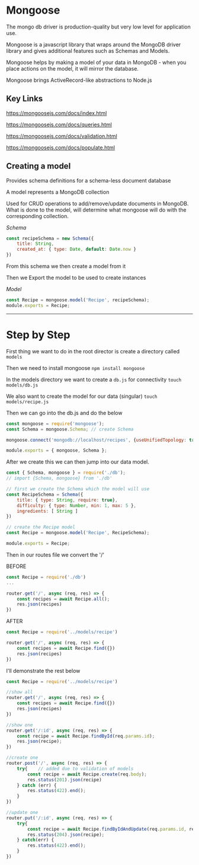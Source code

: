 # Mongoose

The mongo db driver is production-quality but very low level for application use.

Mongoose is a javascript library that wraps around the MongoDB driver library and gives additional features such as Schemas and Models.

Mongoose helps by making a model of your data in MongoDB - when you place actions on the model, it will mirror the database.

Mongoose brings ActiveRecord-like abstractions to Node.js

## Key Links

https://mongoosejs.com/docs/index.html

https://mongoosejs.com/docs/queries.html

https://mongoosejs.com/docs/validation.html

https://mongoosejs.com/docs/populate.html

## Creating a model

Provides schema definitions for a schema-less document database

A model represents a MongoDB collection

Used for CRUD operations to add/remove/update documents in MongoDB. What is done to the model, will determine what mongoose will do with the corresponding collection.

*Schema*

```js
const recipeSchema = new Schema({
    title: String,
    created_at: { type: Date, default: Date.now }
})
```

From this schema we then create a model from it

Then we Export the model to be used to create instances

*Model*

```js
const Recipe = mongoose.model('Recipe', recipeSchema);
module.exports = Recipe;
```

---

# Step by Step

First thing we want to do in the root director is create a directory called `models`

Then we need to install mongoose `npm install mongoose`

In the models directory we want to create a `db.js` for connectivity `touch models/db.js`

We also want to create the model for our data (singular) `touch models/recipe.js`

Then we can go into the db.js and do the below

```js
const mongoose = require('mongoose');
const Schema = mongoose.Schema;	// create Schema

mongoose.connect('mongodb://localhost/recipes', {useUnifiedTopology: true, useNewUrlParser: true}) // connect to mongodb with specified

module.exports = { mongoose, Schema };
```

After we create this we can then jump into our data model. 

```js
const { Schema, mongoose } = require('./db');
// import {Schema, mongoose} from './db'

// first we create the Schema which the model will use
const RecipeSchema = Schema({
	title: { type: String, require: true},
    difficulty: { type: Number, min: 1, max: 5 },
    ingredients: [ String ]
})

// create the Recipe model
const Recipe = mongoose.model('Recipe', RecipeSchema);

module.exports = Recipe;
```

Then in our routes file we convert the '/'

BEFORE

```js
const Recipe = require('./db')
...

router.get('/', async (req, res) => {
    const recipes = await Recipe.all();
    res.json(recipes)
})
```

AFTER

```js
const Recipe = require('../models/recipe')

router.get('/', async (req, res) => {
    const recipes = await Recipe.find({})
    res.json(recipes)
})
```

I'll demonstrate the rest below

```js
const Recipe = require('../models/recipe')

//show all
router.get('/', async (req, res) => {
    const recipes = await Recipe.find({})
    res.json(recipes)
})

//show one
router.get('/:id', async (req, res) => {
    const recipe = await Recipe.findById(req.params.id);
    res.json(recipe);
})

//create one
router.post('/', async (req, res) => {
    try{	// added due to validation of models
    	const recipe = await Recipe.create(req.body);    
        res.status(201).json(recipe)
    } catch (err) {
        res.status(422).end();
    }
})

//update one
router.put('/:id', async (req, res) => {
    try{
		const recipe = await Recipe.findByIdAndUpdate(req.params.id, req.body);
    	res.status(204).json(recipe);
    } catch(err) {
        res.status(422).end();
    }
})

```

